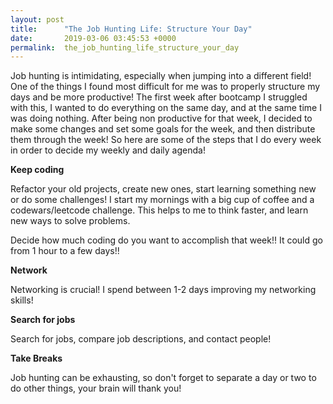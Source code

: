 ```yaml
---
layout: post
title:      "The Job Hunting Life: Structure Your Day"
date:       2019-03-06 03:45:53 +0000
permalink:  the_job_hunting_life_structure_your_day
---
```



Job hunting is intimidating, especially when jumping into a different field! One of the things I found most difficult for me was to properly structure my days and be more productive! The first week after bootcamp I struggled with this, I wanted to do everything on the same day, and at the same time I was doing nothing. After being non productive for that week, I decided to make some changes and set some goals for the week, and then distribute them through the week! So here are some of the steps that I do every week in order to decide my weekly and daily agenda!

**Keep coding**

Refactor your old projects, create new ones, start learning something new or do some challenges! I start my mornings with a big cup of coffee and a codewars/leetcode challenge. This helps to me to think faster, and learn new ways to solve problems. 

Decide how much coding do you want to accomplish that week!! It could go from 1 hour to a few days!!

**Network**

Networking is crucial! I spend between 1-2 days improving my networking skills! 

**Search for jobs**

Search for jobs, compare job descriptions, and contact people!

**Take Breaks**

 Job hunting can be exhausting, so don't forget to separate a day or two to do other things, your brain will thank you!
